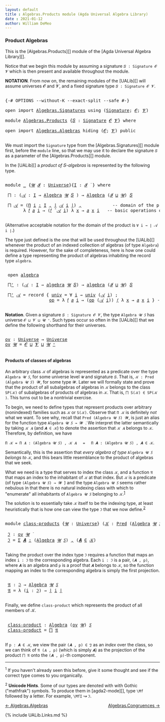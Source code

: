 ```yaml
---
layout: default
title : Algebras.Products module (Agda Universal Algebra Library)
date : 2021-01-12
author: William DeMeo
---
```



### <a id="product-algebras">Product Algebras</a>

This is the [Algebras.Products][] module of the [Agda Universal Algebra Library][].

Notice that we begin this module by assuming a signature `𝑆 : Signature 𝓞 𝓥` which is then present and available throughout the module.

**NOTATION**.  From now on, the remaining modules of the [UALib][] will assume universes 𝓞 and 𝓥, and a fixed signature type `𝑆 : Signature 𝓞 𝓥`.

<pre class="Agda">

<a id="567" class="Symbol">{-#</a> <a id="571" class="Keyword">OPTIONS</a> <a id="579" class="Pragma">--without-K</a> <a id="591" class="Pragma">--exact-split</a> <a id="605" class="Pragma">--safe</a> <a id="612" class="Symbol">#-}</a>

<a id="617" class="Keyword">open</a> <a id="622" class="Keyword">import</a> <a id="629" href="Algebras.Signatures.html" class="Module">Algebras.Signatures</a> <a id="649" class="Keyword">using</a> <a id="655" class="Symbol">(</a><a id="656" href="Algebras.Signatures.html#626" class="Function">Signature</a><a id="665" class="Symbol">;</a> <a id="667" href="Overture.Preliminaries.html#8157" class="Generalizable">𝓞</a><a id="668" class="Symbol">;</a> <a id="670" href="Universes.html#262" class="Generalizable">𝓥</a><a id="671" class="Symbol">)</a>

<a id="674" class="Keyword">module</a> <a id="681" href="Algebras.Products.html" class="Module">Algebras.Products</a> <a id="699" class="Symbol">{</a><a id="700" href="Algebras.Products.html#700" class="Bound">𝑆</a> <a id="702" class="Symbol">:</a> <a id="704" href="Algebras.Signatures.html#626" class="Function">Signature</a> <a id="714" href="Overture.Preliminaries.html#8157" class="Generalizable">𝓞</a> <a id="716" href="Universes.html#262" class="Generalizable">𝓥</a><a id="717" class="Symbol">}</a> <a id="719" class="Keyword">where</a>

<a id="726" class="Keyword">open</a> <a id="731" class="Keyword">import</a> <a id="738" href="Algebras.Algebras.html" class="Module">Algebras.Algebras</a> <a id="756" class="Keyword">hiding</a> <a id="763" class="Symbol">(</a><a id="764" href="Overture.Preliminaries.html#8157" class="Generalizable">𝓞</a><a id="765" class="Symbol">;</a> <a id="767" href="Universes.html#262" class="Generalizable">𝓥</a><a id="768" class="Symbol">)</a> <a id="770" class="Keyword">public</a>

</pre>

We must import the `Signature` type from the [Algebras.Signatures][] module first, before the `module` line, so that we may use it to declare the signature `𝑆` as a parameter of the [Algebras.Products][] module.

In the [UALib][] a *product of* 𝑆-*algebras* is represented by the following type.

<pre class="Agda">

<a id="1101" class="Keyword">module</a> <a id="1108" href="Algebras.Products.html#1108" class="Module">_</a> <a id="1110" class="Symbol">{</a><a id="1111" href="Algebras.Products.html#1111" class="Bound">𝓤</a> <a id="1113" href="Algebras.Products.html#1113" class="Bound">𝓘</a> <a id="1115" class="Symbol">:</a> <a id="1117" href="Universes.html#205" class="Postulate">Universe</a><a id="1125" class="Symbol">}{</a><a id="1127" href="Algebras.Products.html#1127" class="Bound">I</a> <a id="1129" class="Symbol">:</a> <a id="1131" href="Algebras.Products.html#1113" class="Bound">𝓘</a> <a id="1133" href="Universes.html#403" class="Function Operator">̇</a> <a id="1135" class="Symbol">}</a> <a id="1137" class="Keyword">where</a>

 <a id="1145" href="Algebras.Products.html#1145" class="Function">⨅</a> <a id="1147" class="Symbol">:</a> <a id="1149" class="Symbol">(</a><a id="1150" href="Algebras.Products.html#1150" class="Bound">𝒜</a> <a id="1152" class="Symbol">:</a> <a id="1154" href="Algebras.Products.html#1127" class="Bound">I</a> <a id="1156" class="Symbol">→</a> <a id="1158" href="Algebras.Algebras.html#844" class="Function">Algebra</a> <a id="1166" href="Algebras.Products.html#1111" class="Bound">𝓤</a> <a id="1168" href="Algebras.Products.html#700" class="Bound">𝑆</a> <a id="1170" class="Symbol">)</a> <a id="1172" class="Symbol">→</a> <a id="1174" href="Algebras.Algebras.html#844" class="Function">Algebra</a> <a id="1182" class="Symbol">(</a><a id="1183" href="Algebras.Products.html#1113" class="Bound">𝓘</a> <a id="1185" href="Agda.Primitive.html#636" class="Primitive Operator">⊔</a> <a id="1187" href="Algebras.Products.html#1111" class="Bound">𝓤</a><a id="1188" class="Symbol">)</a> <a id="1190" href="Algebras.Products.html#700" class="Bound">𝑆</a>

 <a id="1194" href="Algebras.Products.html#1145" class="Function">⨅</a> <a id="1196" href="Algebras.Products.html#1196" class="Bound">𝒜</a> <a id="1198" class="Symbol">=</a> <a id="1200" class="Symbol">(</a><a id="1201" href="MGS-MLTT.html#3635" class="Function">Π</a> <a id="1203" href="Algebras.Products.html#1203" class="Bound">i</a> <a id="1205" href="MGS-MLTT.html#3635" class="Function">꞉</a> <a id="1207" href="Algebras.Products.html#1127" class="Bound">I</a> <a id="1209" href="MGS-MLTT.html#3635" class="Function">,</a> <a id="1211" href="Overture.Preliminaries.html#13832" class="Function Operator">∣</a> <a id="1213" href="Algebras.Products.html#1196" class="Bound">𝒜</a> <a id="1215" href="Algebras.Products.html#1203" class="Bound">i</a> <a id="1217" href="Overture.Preliminaries.html#13832" class="Function Operator">∣</a><a id="1218" class="Symbol">)</a> <a id="1220" href="MGS-MLTT.html#2929" class="InductiveConstructor Operator">,</a>            <a id="1233" class="Comment">-- domain of the product algebra</a>
       <a id="1273" class="Symbol">λ</a> <a id="1275" href="Algebras.Products.html#1275" class="Bound">𝑓</a> <a id="1277" href="Algebras.Products.html#1277" class="Bound">𝑎</a> <a id="1279" href="Algebras.Products.html#1279" class="Bound">i</a> <a id="1281" class="Symbol">→</a> <a id="1283" class="Symbol">(</a><a id="1284" href="Algebras.Products.html#1275" class="Bound">𝑓</a> <a id="1286" href="Algebras.Algebras.html#3080" class="Function Operator">̂</a> <a id="1288" href="Algebras.Products.html#1196" class="Bound">𝒜</a> <a id="1290" href="Algebras.Products.html#1279" class="Bound">i</a><a id="1291" class="Symbol">)</a> <a id="1293" class="Symbol">λ</a> <a id="1295" href="Algebras.Products.html#1295" class="Bound">x</a> <a id="1297" class="Symbol">→</a> <a id="1299" href="Algebras.Products.html#1277" class="Bound">𝑎</a> <a id="1301" href="Algebras.Products.html#1295" class="Bound">x</a> <a id="1303" href="Algebras.Products.html#1279" class="Bound">i</a>   <a id="1307" class="Comment">-- basic operations of the product algebra</a>

</pre>

(Alternative acceptable notation for the domain of the product is `∀ i → ∣ 𝒜 i ∣`.)

The type just defined is the one that will be used throughout the [UALib][] whenever the product of an indexed collection of algebras (of type `Algebra`) is required.  However, for the sake of completeness, here is how one could define a type representing the product of algebras inhabiting the record type `algebra`.

<pre class="Agda">

 <a id="1782" class="Keyword">open</a> <a id="1787" href="Algebras.Algebras.html#2059" class="Module">algebra</a>

 <a id="1797" href="Algebras.Products.html#1797" class="Function">⨅&#39;</a> <a id="1800" class="Symbol">:</a> <a id="1802" class="Symbol">(</a><a id="1803" href="Algebras.Products.html#1803" class="Bound">𝒜</a> <a id="1805" class="Symbol">:</a> <a id="1807" href="Algebras.Products.html#1127" class="Bound">I</a> <a id="1809" class="Symbol">→</a> <a id="1811" href="Algebras.Algebras.html#2059" class="Record">algebra</a> <a id="1819" href="Algebras.Products.html#1111" class="Bound">𝓤</a> <a id="1821" href="Algebras.Products.html#700" class="Bound">𝑆</a><a id="1822" class="Symbol">)</a> <a id="1824" class="Symbol">→</a> <a id="1826" href="Algebras.Algebras.html#2059" class="Record">algebra</a> <a id="1834" class="Symbol">(</a><a id="1835" href="Algebras.Products.html#1113" class="Bound">𝓘</a> <a id="1837" href="Agda.Primitive.html#636" class="Primitive Operator">⊔</a> <a id="1839" href="Algebras.Products.html#1111" class="Bound">𝓤</a><a id="1840" class="Symbol">)</a> <a id="1842" href="Algebras.Products.html#700" class="Bound">𝑆</a>

 <a id="1846" href="Algebras.Products.html#1797" class="Function">⨅&#39;</a> <a id="1849" href="Algebras.Products.html#1849" class="Bound">𝒜</a> <a id="1851" class="Symbol">=</a> <a id="1853" class="Keyword">record</a> <a id="1860" class="Symbol">{</a> <a id="1862" href="Algebras.Algebras.html#2154" class="Field">univ</a> <a id="1867" class="Symbol">=</a> <a id="1869" class="Symbol">∀</a> <a id="1871" href="Algebras.Products.html#1871" class="Bound">i</a> <a id="1873" class="Symbol">→</a> <a id="1875" href="Algebras.Algebras.html#2154" class="Field">univ</a> <a id="1880" class="Symbol">(</a><a id="1881" href="Algebras.Products.html#1849" class="Bound">𝒜</a> <a id="1883" href="Algebras.Products.html#1871" class="Bound">i</a><a id="1884" class="Symbol">)</a> <a id="1886" class="Symbol">;</a>                 <a id="1904" class="Comment">-- domain</a>
                 <a id="1931" href="Algebras.Algebras.html#2167" class="Field">op</a> <a id="1934" class="Symbol">=</a> <a id="1936" class="Symbol">λ</a> <a id="1938" href="Algebras.Products.html#1938" class="Bound">𝑓</a> <a id="1940" href="Algebras.Products.html#1940" class="Bound">𝑎</a> <a id="1942" href="Algebras.Products.html#1942" class="Bound">i</a> <a id="1944" class="Symbol">→</a> <a id="1946" class="Symbol">(</a><a id="1947" href="Algebras.Algebras.html#2167" class="Field">op</a> <a id="1950" class="Symbol">(</a><a id="1951" href="Algebras.Products.html#1849" class="Bound">𝒜</a> <a id="1953" href="Algebras.Products.html#1942" class="Bound">i</a><a id="1954" class="Symbol">))</a> <a id="1957" href="Algebras.Products.html#1938" class="Bound">𝑓</a> <a id="1959" class="Symbol">λ</a> <a id="1961" href="Algebras.Products.html#1961" class="Bound">x</a> <a id="1963" class="Symbol">→</a> <a id="1965" href="Algebras.Products.html#1940" class="Bound">𝑎</a> <a id="1967" href="Algebras.Products.html#1961" class="Bound">x</a> <a id="1969" href="Algebras.Products.html#1942" class="Bound">i</a> <a id="1971" class="Symbol">}</a> <a id="1973" class="Comment">-- basic operations</a>

</pre>



**Notation**. Given a signature `𝑆 : Signature 𝓞 𝓥`, the type `Algebra 𝓤 𝑆` has universe `𝓞 ⊔ 𝓥 ⊔ 𝓤 ⁺`.  Such types occur so often in the [UALib][] that we define the following shorthand for their universes.

<pre class="Agda">

<a id="ov"></a><a id="2231" href="Algebras.Products.html#2231" class="Function">ov</a> <a id="2234" class="Symbol">:</a> <a id="2236" href="Universes.html#205" class="Postulate">Universe</a> <a id="2245" class="Symbol">→</a> <a id="2247" href="Universes.html#205" class="Postulate">Universe</a>
<a id="2256" href="Algebras.Products.html#2231" class="Function">ov</a> <a id="2259" href="Algebras.Products.html#2259" class="Bound">𝓤</a> <a id="2261" class="Symbol">=</a> <a id="2263" href="Algebras.Products.html#714" class="Bound">𝓞</a> <a id="2265" href="Agda.Primitive.html#636" class="Primitive Operator">⊔</a> <a id="2267" href="Algebras.Products.html#716" class="Bound">𝓥</a> <a id="2269" href="Agda.Primitive.html#636" class="Primitive Operator">⊔</a> <a id="2271" href="Algebras.Products.html#2259" class="Bound">𝓤</a> <a id="2273" href="Universes.html#181" class="Primitive Operator">⁺</a>

</pre>



#### <a id="products-of-classes-of-algebras">Products of classes of algebras</a>

An arbitrary class `𝒦` of algebras is represented as a predicate over the type `Algebra 𝓤 𝑆`, for some universe level `𝓤` and signature `𝑆`. That is, `𝒦 : Pred (Algebra 𝓤 𝑆) 𝓦`, for some type `𝓦`. Later we will formally state and prove that the product of all subalgebras of algebras in `𝒦` belongs to the class `SP(𝒦)` of subalgebras of products of algebras in `𝒦`. That is, `⨅ S(𝒦) ∈ SP(𝒦 )`. This turns out to be a nontrivial exercise.

To begin, we need to define types that represent products over arbitrary (nonindexed) families such as `𝒦` or `S(𝒦)`. Observe that `Π 𝒦` is definitely *not* what we want.  To see why, recall that `Pred (Algebra 𝓤 𝑆) 𝓦`, is just an alias for the function type `Algebra 𝓤 𝑆 → 𝓦 ̇`. We interpret the latter semantically by taking `𝒦 𝑨` (and `𝑨 ∈ 𝒦`) to denote the assertion that `𝒦 𝑨` belongs to `𝒦`. Therefore, by definition, we have

`Π 𝒦 = Π 𝑨 ꞉ (Algebra 𝓤 𝑆) , 𝒦 𝑨` &nbsp; &nbsp; `=` &nbsp; &nbsp; `Π 𝑨 ꞉ (Algebra 𝓤 𝑆) , 𝑨 ∈ 𝒦`.

Semantically, this is the assertion that *every algebra of type* `Algebra 𝓤 𝑆` *belongs to* `𝒦`, and this bears little resemblance to the product of algebras that we seek.

What we need is a type that serves to index the class `𝒦`, and a function `𝔄` that maps an index to the inhabitant of `𝒦` at that index. But `𝒦` is a predicate (of type `(Algebra 𝓤 𝑆) → 𝓦 ̇`) and the type `Algebra 𝓤 𝑆` seems rather nebulous in that there is no natural indexing class with which to "enumerate" all inhabitants of `Algebra 𝓤 𝑆` belonging to `𝒦`.<sup>[1](Algebras.Product.html#fn1)</sup>

The solution is to essentially take `𝒦` itself to be the indexing type, at least heuristically that is how one can view the type `ℑ` that we now define.<sup>[2](Algebras.Product.html#fn2)</sup>

<pre class="Agda">

<a id="4128" class="Keyword">module</a> <a id="class-products"></a><a id="4135" href="Algebras.Products.html#4135" class="Module">class-products</a> <a id="4150" class="Symbol">{</a><a id="4151" href="Algebras.Products.html#4151" class="Bound">𝓤</a> <a id="4153" class="Symbol">:</a> <a id="4155" href="Universes.html#205" class="Postulate">Universe</a><a id="4163" class="Symbol">}</a> <a id="4165" class="Symbol">(</a><a id="4166" href="Algebras.Products.html#4166" class="Bound">𝒦</a> <a id="4168" class="Symbol">:</a> <a id="4170" href="Relations.Discrete.html#1534" class="Function">Pred</a> <a id="4175" class="Symbol">(</a><a id="4176" href="Algebras.Algebras.html#844" class="Function">Algebra</a> <a id="4184" href="Algebras.Products.html#4151" class="Bound">𝓤</a> <a id="4186" href="Algebras.Products.html#700" class="Bound">𝑆</a><a id="4187" class="Symbol">)(</a><a id="4189" href="Algebras.Products.html#2231" class="Function">ov</a> <a id="4192" href="Algebras.Products.html#4151" class="Bound">𝓤</a><a id="4193" class="Symbol">))</a> <a id="4196" class="Keyword">where</a>

 <a id="class-products.ℑ"></a><a id="4204" href="Algebras.Products.html#4204" class="Function">ℑ</a> <a id="4206" class="Symbol">:</a> <a id="4208" href="Algebras.Products.html#2231" class="Function">ov</a> <a id="4211" href="Algebras.Products.html#4151" class="Bound">𝓤</a> <a id="4213" href="Universes.html#403" class="Function Operator">̇</a>
 <a id="4216" href="Algebras.Products.html#4204" class="Function">ℑ</a> <a id="4218" class="Symbol">=</a> <a id="4220" href="MGS-MLTT.html#3074" class="Function">Σ</a> <a id="4222" href="Algebras.Products.html#4222" class="Bound">𝑨</a> <a id="4224" href="MGS-MLTT.html#3074" class="Function">꞉</a> <a id="4226" class="Symbol">(</a><a id="4227" href="Algebras.Algebras.html#844" class="Function">Algebra</a> <a id="4235" href="Algebras.Products.html#4151" class="Bound">𝓤</a> <a id="4237" href="Algebras.Products.html#700" class="Bound">𝑆</a><a id="4238" class="Symbol">)</a> <a id="4240" href="MGS-MLTT.html#3074" class="Function">,</a> <a id="4242" class="Symbol">(</a><a id="4243" href="Algebras.Products.html#4222" class="Bound">𝑨</a> <a id="4245" href="Relations.Discrete.html#2402" class="Function Operator">∈</a> <a id="4247" href="Algebras.Products.html#4166" class="Bound">𝒦</a><a id="4248" class="Symbol">)</a>

</pre>

Taking the product over the index type `ℑ` requires a function that maps an index `i : ℑ` to the corresponding algebra.  Each `i : ℑ` is a pair, `(𝑨 , p)`, where `𝑨` is an algebra and `p` is a proof that `𝑨` belongs to `𝒦`, so the function mapping an index to the corresponding algebra is simply the first projection.

<pre class="Agda">

 <a id="class-products.𝔄"></a><a id="4597" href="Algebras.Products.html#4597" class="Function">𝔄</a> <a id="4599" class="Symbol">:</a> <a id="4601" href="Algebras.Products.html#4204" class="Function">ℑ</a> <a id="4603" class="Symbol">→</a> <a id="4605" href="Algebras.Algebras.html#844" class="Function">Algebra</a> <a id="4613" href="Algebras.Products.html#4151" class="Bound">𝓤</a> <a id="4615" href="Algebras.Products.html#700" class="Bound">𝑆</a>
 <a id="4618" href="Algebras.Products.html#4597" class="Function">𝔄</a> <a id="4620" class="Symbol">=</a> <a id="4622" class="Symbol">λ</a> <a id="4624" class="Symbol">(</a><a id="4625" href="Algebras.Products.html#4625" class="Bound">i</a> <a id="4627" class="Symbol">:</a> <a id="4629" href="Algebras.Products.html#4204" class="Function">ℑ</a><a id="4630" class="Symbol">)</a> <a id="4632" class="Symbol">→</a> <a id="4634" href="Overture.Preliminaries.html#13832" class="Function Operator">∣</a> <a id="4636" href="Algebras.Products.html#4625" class="Bound">i</a> <a id="4638" href="Overture.Preliminaries.html#13832" class="Function Operator">∣</a>

</pre>

Finally, we define `class-product` which represents the product of all members of 𝒦.

<pre class="Agda">

 <a id="class-products.class-product"></a><a id="4754" href="Algebras.Products.html#4754" class="Function">class-product</a> <a id="4768" class="Symbol">:</a> <a id="4770" href="Algebras.Algebras.html#844" class="Function">Algebra</a> <a id="4778" class="Symbol">(</a><a id="4779" href="Algebras.Products.html#2231" class="Function">ov</a> <a id="4782" href="Algebras.Products.html#4151" class="Bound">𝓤</a><a id="4783" class="Symbol">)</a> <a id="4785" href="Algebras.Products.html#700" class="Bound">𝑆</a>
 <a id="4788" href="Algebras.Products.html#4754" class="Function">class-product</a> <a id="4802" class="Symbol">=</a> <a id="4804" href="Algebras.Products.html#1145" class="Function">⨅</a> <a id="4806" href="Algebras.Products.html#4597" class="Function">𝔄</a>

</pre>

If `p : 𝑨 ∈ 𝒦`, we view the pair `(𝑨 , p) ∈ ℑ` as an *index* over the class, so we can think of `𝔄 (𝑨 , p)` (which is simply `𝑨`) as the projection of the product `⨅ 𝔄` onto the `(𝑨 , p)`-th component.



-----------------------

<sup>1</sup><span class="footnote" id="fn1"> If you haven't already seen this before, give it some thought and see if the correct type comes to you organically.</span>

<sup>2</sup><span class="footnote" id="fn2"> **Unicode Hints**. Some of our types are denoted with with Gothic ("mathfrak") symbols. To produce them in [agda2-mode][], type `\Mf` followed by a letter. For example, `\MfI` ↝ `ℑ`.</span>

[← Algebras.Algebras](Algebras.Algebras.html)
<span style="float:right;">[Algebras.Congruences →](Algebras.Congruences.html)</span>

{% include UALib.Links.md %}

<!--

Alternatively, we could have defined the class product in a way that explicitly displays the index, like so.

 class-product' : Pred (Algebra 𝓤 𝑆)(ov 𝓤) → Algebra (𝓧 ⊔ ov 𝓤) 𝑆
 class-product' 𝒦 = ⨅ λ (i : (Σ 𝑨 ꞉ (Algebra 𝓤 𝑆) , (𝑨 ∈ 𝒦) × (X → ∣ 𝑨 ∣))) → ∣ i ∣

-->

